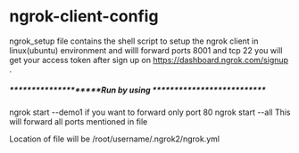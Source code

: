 # ngrok-client-config

ngrok_setup file contains the shell script to setup the ngrok client in linux(ubuntu) environment and willl forward ports 8001 and tcp 22
you will get your access token after sign up on https://dashboard.ngrok.com/signup .
    
<h5> ********************Run by using ************************** </h5>

ngrok start --demo1       if you want to forward only port 80 
ngrok start --all          This will forward all ports mentioned in file 

Location of file will be /root/username/.ngrok2/ngrok.yml
